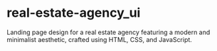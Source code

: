 # real-estate-agency_ui
Landing page design for a real estate agency featuring a modern and minimalist aesthetic, crafted using HTML, CSS, and JavaScript.
